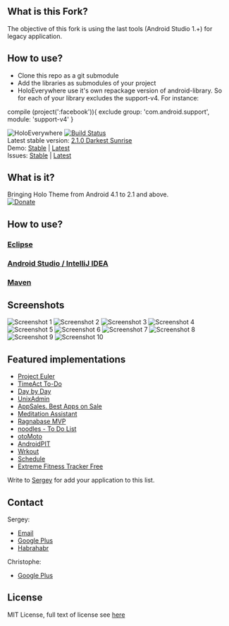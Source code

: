 ## What is this Fork?
The objective of this fork is using the last tools (Android Studio 1.+) for legacy application.

## How to use?
 * Clone this repo as a git submodule
 * Add the libraries as submodules of your project
 * HoloEverywhere use it's own repackage version of android-library. So for each of your library excludes the support-v4. For instance:

compile (project(':facebook')){
    exclude group: 'com.android.support', module: 'support-v4'
}


![HoloEverywhere](https://github.com/Prototik/HoloEverywhere/raw/gh-pages/github-res/logo.png "HoloEverywhere")
[![Build Status](https://travis-ci.org/Prototik/HoloEverywhere.png?branch=master)](https://travis-ci.org/Prototik/HoloEverywhere)  
Latest stable version: [2.1.0 Darkest Sunrise](https://github.com/Prototik/HoloEverywhere/releases/tag/v2.1.0)  
Demo: [Stable][APKDemoStable] | [Latest][APKDemoLatest]  
Issues: [Stable][APKIssuesStable] | [Latest][APKIssuesLatest]

## What is it?
Bringing Holo Theme from Android 4.1 to 2.1 and above.  
[![Donate](https://github.com/Prototik/HoloEverywhere/raw/gh-pages/github-res/donate_button.png)][Donate]

## How to use?
### [Eclipse](https://github.com/Prototik/HoloEverywhere/wiki/Import-in-IDE#eclipse)
### [Android Studio / IntelliJ IDEA](https://github.com/Prototik/HoloEverywhere/wiki/Import-in-IDE#android-studio--intellij-idea)
### [Maven](https://github.com/Prototik/HoloEverywhere/wiki/Import-in-IDE#maven)

## Screenshots
![Screenshot 1](https://github.com/Prototik/HoloEverywhere/raw/gh-pages/img/screenshots/1.png "Screenshot 1")
![Screenshot 2](https://github.com/Prototik/HoloEverywhere/raw/gh-pages/img/screenshots/2.png "Screenshot 2")
![Screenshot 3](https://github.com/Prototik/HoloEverywhere/raw/gh-pages/img/screenshots/3.png "Screenshot 3")
![Screenshot 4](https://github.com/Prototik/HoloEverywhere/raw/gh-pages/img/screenshots/4.png "Screenshot 4")
![Screenshot 5](https://github.com/Prototik/HoloEverywhere/raw/gh-pages/img/screenshots/5.png "Screenshot 5")
![Screenshot 6](https://github.com/Prototik/HoloEverywhere/raw/gh-pages/img/screenshots/6.png "Screenshot 6")
![Screenshot 7](https://github.com/Prototik/HoloEverywhere/raw/gh-pages/img/screenshots/7.png "Screenshot 7")
![Screenshot 8](https://github.com/Prototik/HoloEverywhere/raw/gh-pages/img/screenshots/8.png "Screenshot 8")
![Screenshot 9](https://github.com/Prototik/HoloEverywhere/raw/gh-pages/img/screenshots/9.png "Screenshot 9")
![Screenshot 10](https://github.com/Prototik/HoloEverywhere/raw/gh-pages/img/screenshots/10.png "Screenshot 10")

## Featured implementations
 * [Project Euler](https://play.google.com/store/apps/details?id=ie.cathalcoffey.android.projecteuler)
 * [TimeAct To-Do](https://play.google.com/store/apps/details?id=timeact.app.task.manager)
 * [Day by Day](https://play.google.com/store/apps/details?id=ru.infteh.organizer.trial)
 * [UnixAdmin](https://play.google.com/store/apps/details?id=org.kidinov.unixadmin)
 * [AppSales. Best Apps on Sale](https://play.google.com/store/apps/details?id=net.tsapps.appsales)
 * [Meditation Assistant](https://play.google.com/store/apps/details?id=sh.ftp.rocketninelabs.meditationassistant)
 * [Ragnabase MVP](https://play.google.com/store/apps/details?id=com.ragnabase.mvp)
 * [noodles - To Do List](https://play.google.com/store/apps/details?id=com.makeramen.noodles)
 * [otoMoto](https://play.google.com/store/apps/details?id=pl.otomoto)
 * [AndroidPIT](https://play.google.com/store/apps/details?id=de.androidpit.app)
 * [Wrkout](https://play.google.com/store/apps/details?id=igordcard.tabatatrainer)
 * [Schedule](https://play.google.com/store/apps/details?id=pl.project.schedule)
 * [Extreme Fitness Tracker Free](https://play.google.com/store/apps/details?id=com.unifylog.droid90free)

Write to [Sergey](mailto:me@prok.pw) for add your application to this list.

## Contact

Sergey:
  * [Email](mailto:me@prok.pw "Send email to Sergey")
  * [Google Plus](https://plus.google.com/108280481290883044647/posts "Google Plus")
  * [Habrahabr](http://habrahabr.ru/users/prototik/)
  
Christophe:
  * [Google Plus](https://plus.google.com/108315424589085456181/posts "Google Plus")

## License
MIT License, full text of license see [here][License]

[APKDemoStable]: http://holoeverywhere.cf/demo-stable.apk
[APKDemoLatest]: http://holoeverywhere.cf/demo-latest.apk
[APKIssuesStable]: http://holoeverywhere.cf/issues-stable.apk
[APKIssuesLatest]: http://holoeverywhere.cf/issues-latest.apk
[Donate]: https://www.paypal.com/cgi-bin/webscr?cmd=_donations&business=X7E7U7HNR36YN&lc=US&item_name=HoloEverywhere&currency_code=USD&bn=PP%2dDonationsBF%3adonate_button%2epng%3aNonHosted "Donate"
[Build with Maven]: https://github.com/Prototik/HoloEverywhere/wiki/Maven "Build with maven"
[License]: https://raw.github.com/Prototik/HoloEverywhere/master/LICENSE "MIT License"
